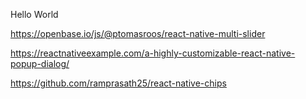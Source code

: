 Hello World

https://openbase.io/js/@ptomasroos/react-native-multi-slider

https://reactnativeexample.com/a-highly-customizable-react-native-popup-dialog/

https://github.com/ramprasath25/react-native-chips

